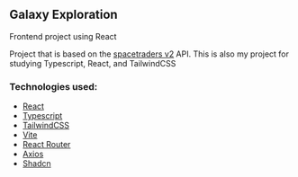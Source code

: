 ## Galaxy Exploration

Frontend project using React

Project that is based on the [spacetraders v2](https://spacetraders.io/) API. This is also my project for studying Typescript, React, and TailwindCSS

### Technologies used:
- [React](https://react.dev/)
- [Typescript](https://www.typescriptlang.org/)
- [TailwindCSS](https://tailwindcss.com/)
- [Vite](https://vitejs.dev/)
- [React Router](https://reactrouter.com/en/main)
- [Axios](https://axios-http.com/)
- [Shadcn](https://ui.shadcn.com/)

